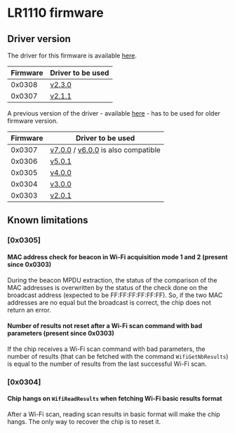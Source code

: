 # LR1110 firmware

## Driver version

The driver for this firmware is available [here](https://github.com/Lora-net/SWDR001).

| Firmware | Driver to be used                                                 |
| -------- | ----------------------------------------------------------------- |
| 0x0308   | [v2.3.0](https://github.com/Lora-net/SWDR001/releases/tag/v2.3.0) |
| 0x0307   | [v2.1.1](https://github.com/Lora-net/SWDR001/releases/tag/v2.1.1) |

A previous version of the driver - available [here](https://github.com/Lora-net/lr1110_driver) - has to be used for older firmware version.

| Firmware | Driver to be used                                                                                                                                                    |
| -------- | -------------------------------------------------------------------------------------------------------------------------------------------------------------------- |
| 0x0307   | [v7.0.0](https://github.com/Lora-net/lr1110_driver/releases/tag/v7.0.0) / [v6.0.0](https://github.com/Lora-net/lr1110_driver/releases/tag/v6.0.0) is also compatible |
| 0x0306   | [v5.0.1](https://github.com/Lora-net/lr1110_driver/releases/tag/v5.0.1)                                                                                              |
| 0x0305   | [v4.0.0](https://github.com/Lora-net/lr1110_driver/releases/tag/v4.0.0)                                                                                              |
| 0x0304   | [v3.0.0](https://github.com/Lora-net/lr1110_driver/releases/tag/v3.0.0)                                                                                              |
| 0x0303   | [v2.0.1](https://github.com/Lora-net/lr1110_driver/releases/tag/v2.0.1)                                                                                              |

## Known limitations

### [0x0305]

#### MAC address check for beacon in Wi-Fi acquisition mode 1 and 2 (present since 0x0303)

During the beacon MPDU extraction, the status of the comparison of the MAC addresses is overwritten by the status of the check done on the broadcast address (expected to be FF:FF:FF:FF:FF:FF). So, if the two MAC addresses are no equal but the broadcast is correct, the chip does not return an error.

#### Number of results not reset after a Wi-Fi scan command with bad parameters (present since 0x0303)

If the chip receives a Wi-Fi scan command with bad parameters, the number of results (that can be fetched with the command `WifiGetNbResults`) is equal to the number of results from the last successful Wi-Fi scan.

### [0x0304]

#### Chip hangs on `WifiReadResults` when fetching Wi-Fi basic results format

After a Wi-Fi scan, reading scan results in basic format will make the chip hangs. The only way to recover the chip is to reset it.
